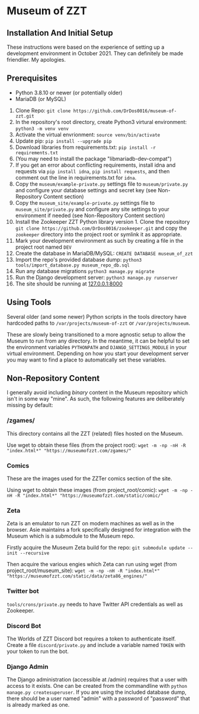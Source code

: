 # Museum of ZZT

## Installation And Initial Setup

These instructions were based on the experience of setting up a development
environment in October 2021. They can definitely be made friendlier. My
apologies.

## Prerequisites

* Python 3.8.10 or newer (or potentially older)
* MariaDB (or MySQL)

1. Clone Repo: `git clone https://github.com/DrDos0016/museum-of-zzt.git`
2. In the repository's root directory, create Python3 virtural environment: `python3 -m venv venv`
3. Activate the virtual envrionment: `source venv/bin/activate`
4. Update pip: `pip install --upgrade pip`
5. Download libraries from requirements.txt: `pip install -r requirements.txt`
6. (You may need to install the package "libmariadb-dev-compat")
7. If you get an error about conflicting requirements, install idna and requests via `pip install idna`, `pip install requests`, and then comment out the line in requirements.txt for `idna`.
8. Copy the `museum/example-private.py` settings file to `museum/private.py` and configure your database settings and secret key  (see Non-Repository Content section)
9. Copy the `museum_site/example-private.py` settings file to `museum_site/private.py` and configure any site settings to your environment if needed (see Non-Repository Content section)
10. Install the Zookeeper ZZT Python library version 1. Clone the repository `git clone https://github.com/DrDos0016/zookeeper.git` and copy the `zookeeper` directory into the project root or symlink it as appropriate.
11. Mark your development environment as such by creating a file in the project root named `DEV`
12. Create the database in MariaDB/MySQL: `CREATE DATABASE museum_of_zzt`
13. Import the repo's provided database dump: `python3 tools/import_database.py museum_repo_db.sql`
14. Run any database migrations `python3 manage.py migrate`
15. Run the Django development server: `python3 manage.py runserver`
16. The site should be running at [127.0.0.1:8000](http://127.0.0.1:8000)

## Using Tools

Several older (and some newer) Python scripts in the tools directory have hardcoded paths to `/var/projects/museum-of-zzt` or `/var/projects/museum`.

These are slowly being transitioned to a more agnostic setup to allow the Museum to run from any directory. In the meantime, it can be helpful to set the environment variables `PYTHONPATH` and `DJANGO_SETTINGS_MODULE` in your virtual environment. Depending on how you start your development server you may want to find a place to automatically set these variables.

## Non-Repository Content

I generally avoid including *binary* content in the Museum repository which isn't in some way "mine".
As such, the following features are deliberately missing by default:

### /zgames/

This directory contains all the ZZT (related) files hosted on the Museum.

Use wget to obtain these files (from the project root): `wget -m -np -nH -R "index.html*" "https://museumofzzt.com/zgames/"`

### Comics

These are the images used for the ZZTer comics section of the site.

Using wget to obtain these images (from project_root/comic): `wget -m -np -nH -R "index.html*" "https://museumofzzt.com/static/comic/"`

### Zeta

Zeta is an emulator to run ZZT on modern machines as well as in the browser. Asie maintains a fork specifically designed for integration with the Museum which is a submodule to the Museum repo.

Firstly acquire the Museum Zeta build for the repo: `git submodule update --init --recursive`

Then acquire the various engies which Zeta can run using wget (from project_root/museum_site): `wget -m -np -nH -R "index.html*" "https://museumofzzt.com/static/data/zeta86_engines/"`

### Twitter bot

`tools/crons/private.py` needs to have Twitter API credentials as well as Zookeeper.

### Discord Bot

The Worlds of ZZT Discord bot requires a token to authenticate itself. Create a file `discord/private.py` and include a variable named `TOKEN` with your token to run the bot.

### Django Admin

The Django administration (accessible at /admin) requires that a user with access to it exists. One can be created from the commandline with `python manage.py createsuperuser`. If you are using the included database dump, there should be a user named "admin" with a password of "password" that is already marked as one.

